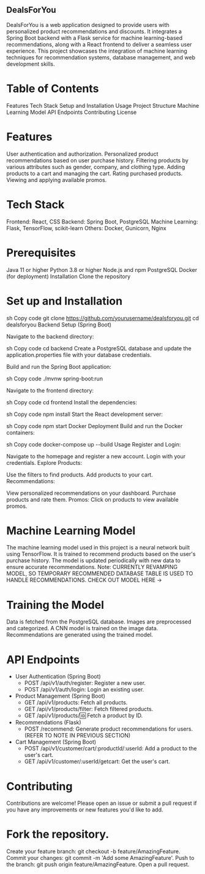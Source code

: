 ## DealsForYou

DealsForYou is a web application designed to provide users with personalized product recommendations and discounts. It integrates a Spring Boot backend with a Flask service for machine learning-based recommendations, along with a React frontend to deliver a seamless user experience. This project showcases the integration of machine learning techniques for recommendation systems, database management, and web development skills.

# Table of Contents
Features
Tech Stack
Setup and Installation
Usage
Project Structure
Machine Learning Model
API Endpoints
Contributing
License

# Features
User authentication and authorization.
Personalized product recommendations based on user purchase history.
Filtering products by various attributes such as gender, company, and clothing type.
Adding products to a cart and managing the cart.
Rating purchased products.
Viewing and applying available promos.

# Tech Stack
Frontend: React, CSS
Backend: Spring Boot, PostgreSQL
Machine Learning: Flask, TensorFlow, scikit-learn
Others: Docker, Gunicorn, Nginx

# Prerequisites
Java 11 or higher
Python 3.8 or higher
Node.js and npm
PostgreSQL
Docker (for deployment)
Installation
Clone the repository

# Set up and Installation
sh
Copy code
git clone https://github.com/yourusername/dealsforyou.git
cd dealsforyou
Backend Setup (Spring Boot)

Navigate to the backend directory:

sh
Copy code
cd backend
Create a PostgreSQL database and update the application.properties file with your database credentials.

Build and run the Spring Boot application:

sh
Copy code
./mvnw spring-boot:run

Navigate to the frontend directory:

sh
Copy code
cd frontend
Install the dependencies:

sh
Copy code
npm install
Start the React development server:

sh
Copy code
npm start
Docker Deployment
Build and run the Docker containers:

sh
Copy code
docker-compose up --build
Usage
Register and Login:

Navigate to the homepage and register a new account.
Login with your credentials.
Explore Products:

Use the filters to find products.
Add products to your cart.
Recommendations:

View personalized recommendations on your dashboard.
Purchase products and rate them.
Promos:
Click on products to view available promos.


# Machine Learning Model
The machine learning model used in this project is a neural network built using TensorFlow. It is trained to recommend products based on the user's purchase history. The model is updated periodically with new data to ensure accurate recommendations. Note: CURRENTLY REVAMPING MODEL, SO TEMPORARY RECOMMENDED DATABASE TABLE IS USED TO HANDLE RECOMMENDATIONS. CHECK OUT MODEL HERE -> 

# Training the Model
Data is fetched from the PostgreSQL database.
Images are preprocessed and categorized.
A CNN model is trained on the image data.
Recommendations are generated using the trained model.
# API Endpoints
- User Authentication (Spring Boot)
  - POST /api/v1/auth/register: Register a new user.
  - POST /api/v1/auth/login: Login an existing user.
- Product Management (Spring Boot)
  - GET /api/v1/products: Fetch all products.
  - GET /api/v1/products/filter: Fetch filtered products.
  - GET /api/v1/products/:id: Fetch a product by ID.
- Recommendations (Flask)
  - POST /recommend: Generate product recommendations for users. (REFER TO NOTE IN PREVIOUS SECTION)
- Cart Management (Spring Boot)
  - POST /api/v1/customer/cart/:productId/:userId: Add a product to the user's cart.
  - GET /api/v1/customer/:userId/getcart: Get the user's cart.

# Contributing
Contributions are welcome! Please open an issue or submit a pull request if you have any improvements or new features you'd like to add.

# Fork the repository.
Create your feature branch: git checkout -b feature/AmazingFeature.
Commit your changes: git commit -m 'Add some AmazingFeature'.
Push to the branch: git push origin feature/AmazingFeature.
Open a pull request.
